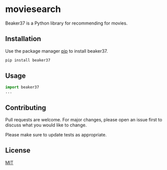 # moviesearch

Beaker37 is a Python library for recommending for movies.

## Installation

Use the package manager [pip](https://pip.pypa.io/en/stable/) to install beaker37.

```bash
pip install beaker37
```

## Usage

```python
import beaker37
...
```

## Contributing

Pull requests are welcome. For major changes, please open an issue first to discuss what you would like to change.

Please make sure to update tests as appropriate.

## License
[MIT](https://choosealicense.com/licenses/mit/)

